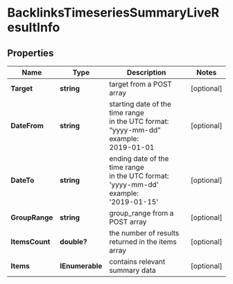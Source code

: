 # BacklinksTimeseriesSummaryLiveResultInfo


## Properties

| Name | Type | Description | Notes |
|------------ | ------------- | ------------- | -------------|
**Target** | **string** | target from a POST array |[optional]|
**DateFrom** | **string** | starting date of the time range<br>in the UTC format: “yyyy-mm-dd”<br>example:<br>2019-01-01 |[optional]|
**DateTo** | **string** | ending date of the time range<br>in the UTC format: 'yyyy-mm-dd'<br>example:<br>'2019-01-15' |[optional]|
**GroupRange** | **string** | group_range from a POST array |[optional]|
**ItemsCount** | **double?** | the number of results returned in the items array |[optional]|
**Items** | **IEnumerable<BacklinksTimeseriesSummaryLiveItem>** | contains relevant summary data |[optional]|
